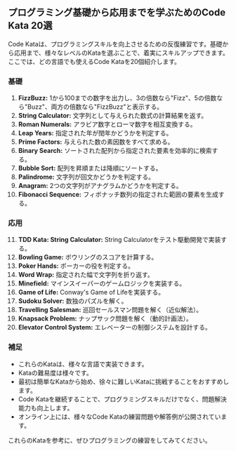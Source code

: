 ## プログラミング基礎から応用までを学ぶためのCode Kata 20選

Code Kataは、プログラミングスキルを向上させるための反復練習です。基礎から応用まで、様々なレベルのKataを選ぶことで、着実にスキルアップできます。ここでは、どの言語でも使えるCode Kataを20個紹介します。

### 基礎

1. **FizzBuzz:** 1から100までの数字を出力し、3の倍数なら"Fizz"、5の倍数なら"Buzz"、両方の倍数なら"FizzBuzz"と表示する。
2. **String Calculator:** 文字列として与えられた数式の計算結果を返す。
3. **Roman Numerals:** アラビア数字とローマ数字を相互変換する。
4. **Leap Years:** 指定された年が閏年かどうかを判定する。
5. **Prime Factors:** 与えられた数の素因数をすべて求める。
6. **Binary Search:** ソートされた配列から指定された要素を効率的に検索する。
7. **Bubble Sort:** 配列を昇順または降順にソートする。
8. **Palindrome:** 文字列が回文かどうかを判定する。
9. **Anagram:** 2つの文字列がアナグラムかどうかを判定する。
10. **Fibonacci Sequence:** フィボナッチ数列の指定された範囲の要素を生成する。

### 応用

11. **TDD Kata: String Calculator:** String Calculatorをテスト駆動開発で実装する。
12. **Bowling Game:** ボウリングのスコアを計算する。
13. **Poker Hands:** ポーカーの役を判定する。
14. **Word Wrap:** 指定された幅で文字列を折り返す。
15. **Minefield:** マインスイーパーのゲームロジックを実装する。
16. **Game of Life:** Conway's Game of Lifeを実装する。
17. **Sudoku Solver:** 数独のパズルを解く。
18. **Travelling Salesman:** 巡回セールスマン問題を解く（近似解法）。
19. **Knapsack Problem:** ナップサック問題を解く（動的計画法）。
20. **Elevator Control System:** エレベーターの制御システムを設計する。

### 補足

* これらのKataは、様々な言語で実装できます。
* Kataの難易度は様々です。
* 最初は簡単なKataから始め、徐々に難しいKataに挑戦することをおすすめします。
* Code Kataを継続することで、プログラミングスキルだけでなく、問題解決能力も向上します。
* オンライン上には、様々なCode Kataの練習問題や解答例が公開されています。

これらのKataを参考に、ぜひプログラミングの練習をしてみてください。
